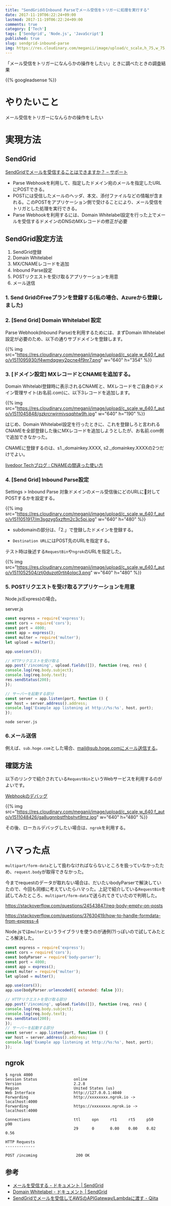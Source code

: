```yaml
---
title: "SendGridのInbound Parseでメール受信をトリガーに処理を実行する"
date: 2017-11-19T06:22:24+09:00
lastmod: 2017-11-19T06:22:24+09:00
comments: true
category: ['Tech']
tags: ['Sendgrid', 'Node.js', 'JavaScript']
published: true
slug: sendgrid-inbound-parse
img: https://res.cloudinary.com/meganii/image/upload/c_scale,h_75,w_75,f_auto/v1511097208/zbenj5jvtfhidsnduvhx.png
---
```


「メール受信をトリガーになんらかの操作をしたい」ときに調べたときの調査結果

<!--more-->
{{% googleadsense %}}


# やりたいこと
メール受信をトリガーになんらかの操作をしたい




# 実現方法

## SendGrid

[SendGridでメールを受信することはできますか？ – サポート](https://support.sendgrid.kke.co.jp/hc/ja/articles/203392065-SendGrid%E3%81%A7%E3%83%A1%E3%83%BC%E3%83%AB%E3%82%92%E5%8F%97%E4%BF%A1%E3%81%99%E3%82%8B%E3%81%93%E3%81%A8%E3%81%AF%E3%81%A7%E3%81%8D%E3%81%BE%E3%81%99%E3%81%8B-)

- Parse Webhookを利用して、指定したドメイン宛のメールを指定したURLにPOSTできる。
- POSTには受信したメールのヘッダ、本文、添付ファイルなどの情報が含まれる。このPOSTをアプリケーション側で受けることにより、メール受信をトリガとした処理を実行できる。
- Parse Webhookを利用するには、Domain Whitelabel設定を行った上でメールを受信するドメインのDNSのMXレコードの修正が必要


## SendGrid設定方法

1. SendGrid登録
1. Domain Whitelabel
1. MX/CNAMEレコードを追加
1. Inbound Parse設定
1. POSTリクエストを受け取るアプリケーションを用意
1. メール送信


### 1. Send GridのFreeプランを登録する(私の場合、Azureから登録しました)

### 2. [Send Grid] Domain Whitelabel 設定

Parse Webhook(Inbound Parse)を利用するためには、まずDomain Whitelabel設定が必要のため、以下の通りサブドメインを登録します。

{{% img src="https://res.cloudinary.com/meganii/image/upload/c_scale,w_640,f_auto/v1511095930/f4wmdqgwy2pcne4f9nr7.png" w="640" h="354" %}}

### 3. [ドメイン設定] MXレコードとCNAMEを追加する。

Domain Whitelabl登録時に表示されるCNAMEと、MXレコードをご自身のドメイン管理サイト(お名前.com)に、以下3レコードを追加します。

{{% img src="https://res.cloudinary.com/meganii/image/upload/c_scale,w_640,f_auto/v1511045848/gzkrcrwjrmivsqqhtw9h.jpg" w="640" h="190" %}}

はじめ、Domain Whitelabel設定を行ったときに、これを登録しろと言われるCNAMEを全部登録した後にMXレコードを追加しようとしたが、お名前.com側で追加できなかった。

CNAMEに登録するのは、s1._domainkey.XXXX, s2._domainkey.XXXXの2つだけでよい。

[livedoor Techブログ : CNAMEの間違った使い方](http://blog.livedoor.jp/techblog/archives/65340720.html)


### 4. [Send Grid] Inbound Parse設定

Settings > Inbound Parse 対象ドメインのメール受信後にどのURLに対してPOSTするかを設定する。

{{% img src="https://res.cloudinary.com/meganii/image/upload/c_scale,w_640,f_auto/v1511051917/m3sgzyg5xzftm2c3c5pi.jpg" w="640" h="480" %}}



- subdomainの部分は、「2.」で登録したドメインを登録する。

- `Destination URL`にはPOST先のURLを指定する。

テスト時は後述する`RequestBin`や`ngrok`のURLを指定した。


{{% img src="https://res.cloudinary.com/meganii/image/upload/c_scale,w_640,f_auto/v1511052504/ztj0duzot0rtit4olqc3.png" w="640" h="480" %}}


### 5. POSTリクエストを受け取るアプリケーションを用意

Node.js(Express)の場合。

server.js
```javascript
const express = require('express');
const cors = require('cors');
const port = 4000;
const app = express();
const multer = require('multer');
let upload = multer();

app.use(cors());

// HTTPリクエストを受け取る
app.post('/incoming', upload.fields([]), function (req, res) {
console.log(req.body.subject);
console.log(req.body.text);
res.sendStatus(200);
});

// サーバーを起動する部分
const server = app.listen(port, function () {
var host = server.address().address;
console.log('Example app listening at http://%s:%s', host, port);
});
```

```
node server.js
```

### 6.メール送信 

例えば、`sub.hoge.com`とした場合、mail@sub.hoge.comにメール送信する。


## 確認方法

以下のリンクで紹介されている`RequestBin`というWebサービスを利用するのがよいです。

[Webhookのデバッグ](https://sendgrid.kke.co.jp/docs/API_Reference/Webhooks/debug.html#-RequestBin)



{{% img src="https://res.cloudinary.com/meganii/image/upload/c_scale,w_640,f_auto/v1511048426/ga8ugnnbstfhbshvt9mz.jpg" w="640" h="480" %}}


その後、ローカルデバッグしたい場合は、`ngrok`を利用する。


# ハマった点

`multipart/form-data`として扱わなければならないところを扱っていなかったため、`request.body`が取得できなかった。


今までrequestのデータが取れない場合は、だいたいbodyParserで解決していたので、今回も同様に考えていたらハマった。上記で紹介している`RequestBin`を試してみたところ、`multipart/form-data`で送られてきていたので判明した。

https://stackoverflow.com/questions/24543847/req-body-empty-on-posts



https://stackoverflow.com/questions/37630419/how-to-handle-formdata-from-express-4

Node.jsでは`multer`というライブラリを使うのが通例(?)っぽいので試してみたところ解決した。


```javascript
const express = require('express');
const cors = require('cors');
const bodyParser = require('body-parser');
const port = 4000;
const app = express();
const multer = require('multer');
let upload = multer();

app.use(cors());
app.use(bodyParser.urlencoded({ extended: false }));

// HTTPリクエストを受け取る部分
app.post('/incoming', upload.fields([]), function (req, res) {
console.log(req.body.subject);
console.log(req.body.text);
res.sendStatus(200);
});
// サーバーを起動する部分
const server = app.listen(port, function () {
var host = server.address().address;
console.log('Example app listening at http://%s:%s', host, port);
});
```


## ngrok

```
$ ngrok 4000
Session Status                online
Version                       2.2.8
Region                        United States (us)
Web Interface                 http://127.0.0.1:4040
Forwarding                    http://xxxxxxxx.ngrok.io -> localhost:4000
Forwarding                    https://xxxxxxxx.ngrok.io -> localhost:4000

Connections                   ttl     opn     rt1     rt5     p50     p90
                              29      0       0.00    0.00    0.02    0.56

HTTP Requests
-------------

POST /incoming                 200 OK
```

## 参考

- [メールを受信する \- ドキュメント \| SendGrid](https://sendgrid.kke.co.jp/docs/Tutorials/E_Receive_Mail/receive_mail.html)
- [Domain Whitelabel \- ドキュメント \| SendGrid](https://sendgrid.kke.co.jp/docs/User_Manual_JP/Settings/Whitelabel/domains.html)
- [SendGridでメールを受信してAWSのAPIGateway/Lambdaに渡す \- Qiita](https://qiita.com/monamu/items/77459b6bdb02e8bc2585)
